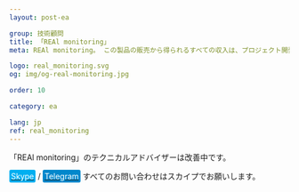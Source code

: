 ```yaml
---
layout: post-ea

group: 技術顧問
title: 「REAl monitoring」
meta: REAl monitoring。 この製品の販売から得られるすべての収入は、プロジェクト開発および慈善事業に使用されます。

logo: real_monitoring.svg
og: img/og-real-monitoring.jpg

order: 10

category: ea

lang: jp
ref: real_monitoring
---
```


「REAl monitoring」のテクニカルアドバイザーは改善中です。

<a href="skype:chutkoy89?call" target="_blank"><span style="background-color:#00aff0; color:white; padding:3px; border-radius: 3px">Skype</span></a> / <a href="https://t.me/chutkoy" target="_blank"><span style="background-color:#0088cc; color:white; padding:3px; border-radius: 3px">Telegram</span></a> すべてのお問い合わせはスカイプでお願いします。</a>
